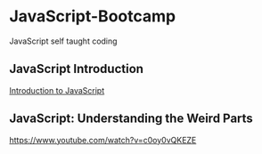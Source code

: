 # JavaScript-Bootcamp
JavaScript self taught coding

## JavaScript Introduction
[Introduction to JavaScript](https://github.com/benjavicha1/JavaScript-Bootcamp)


## JavaScript: Understanding the Weird Parts
https://www.youtube.com/watch?v=c0oy0vQKEZE
